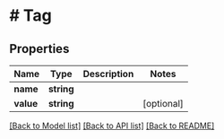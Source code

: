 # # Tag

## Properties

Name | Type | Description | Notes
------------ | ------------- | ------------- | -------------
**name** | **string** |  |
**value** | **string** |  | [optional]

[[Back to Model list]](../../README.md#models) [[Back to API list]](../../README.md#endpoints) [[Back to README]](../../README.md)
